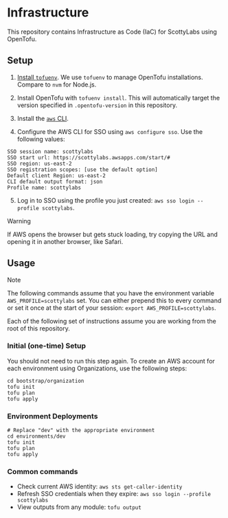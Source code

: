 # Infrastructure

This repository contains Infrastructure as Code (IaC) for ScottyLabs using OpenTofu.

## Setup

1. [Install `tofuenv`](https://github.com/tofuutils/tofuenv?tab=readme-ov-file#installation). We use `tofuenv` to manage OpenTofu installations. Compare to `nvm` for Node.js.

2. Install OpenTofu with `tofuenv install`. This will automatically target the version specified in `.opentofu-version` in this repository.

3. Install the [`aws` CLI](https://docs.aws.amazon.com/cli/latest/userguide/getting-started-install.html#getting-started-install-instructions).

4. Configure the AWS CLI for SSO using `aws configure sso`. Use the following values:

```
SSO session name: scottylabs
SSO start url: https://scottylabs.awsapps.com/start/#
SSO region: us-east-2
SSO registration scopes: [use the default option]
Default client Region: us-east-2
CLI default output format: json
Profile name: scottylabs
```

5. Log in to SSO using the profile you just created: `aws sso login --profile scottylabs`.

> [!WARNING]
> If AWS opens the browser but gets stuck loading, try copying the URL and opening it in another browser, like Safari.

## Usage

> [!NOTE]
> The following commands assume that you have the environment variable `AWS_PROFILE=scottylabs` set. You can either prepend this to every command or set it once at the start of your session: `export AWS_PROFILE=scottylabs`.

Each of the following set of instructions assume you are working from the root of this repository.

### Initial (one-time) Setup

You should not need to run this step again. To create an AWS account for each environment using Organizations, use the following steps:

```
cd bootstrap/organization
tofu init
tofu plan
tofu apply
```

### Environment Deployments

```
# Replace "dev" with the appropriate environment
cd environments/dev
tofu init
tofu plan
tofu apply
```

### Common commands

* Check current AWS identity: `aws sts get-caller-identity`
* Refresh SSO credentials when they expire: `aws sso login --profile scottylabs`
* View outputs from any module: `tofu output`
